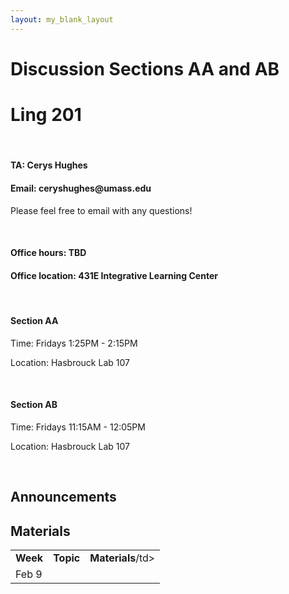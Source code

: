 ```yaml
---
layout: my_blank_layout
---
```

<h1> Discussion Sections AA and AB </h1>
<h1> Ling 201 </h1>
<br>

<h4> TA: Cerys Hughes </h4>
<h4> Email: ceryshughes@umass.edu </h4>
<p>Please feel free to email with any questions!</p>
<br>

<h4> Office hours: TBD </h4>
<h4> Office location: 431E Integrative Learning Center </h4>
<br>

<h4> Section AA </h4>
<p> Time: Fridays 1:25PM - 2:15PM</p>
<p> Location: Hasbrouck Lab 107</p>
<br>

<h4> Section AB </h4>
<p> Time: Fridays 11:15AM - 12:05PM</p>
<p> Location: Hasbrouck Lab 107</p>
<br>

<h2> Announcements </h2>

<h2> Materials </h2>
<table>
<tr>
	<td><strong>Week</strong></td>
	<td><strong>Topic</strong></td>
	<td><strong>Materials</strong>/td>
</tr>
<tr>
	<td>Feb 9</td>
	<td></td>
	<td></td>
</tr>
</table>







